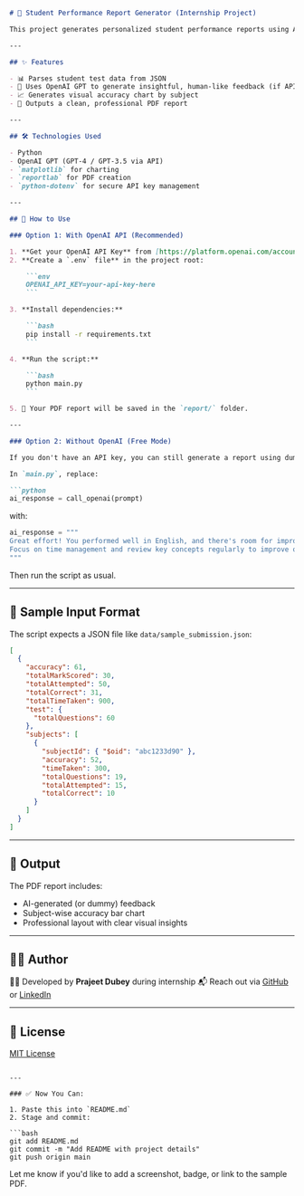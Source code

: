````markdown
# 🧠 Student Performance Report Generator (Internship Project)

This project generates personalized student performance reports using AI and visualization tools. It was built as part of an internship assignment and is now shared as an open-source educational tool.

---

## ✨ Features

- 📊 Parses student test data from JSON  
- 🤖 Uses OpenAI GPT to generate insightful, human-like feedback (if API key is available)  
- 📈 Generates visual accuracy chart by subject  
- 📄 Outputs a clean, professional PDF report  

---

## 🛠️ Technologies Used

- Python  
- OpenAI GPT (GPT-4 / GPT-3.5 via API)  
- `matplotlib` for charting  
- `reportlab` for PDF creation  
- `python-dotenv` for secure API key management  

---

## 🚀 How to Use

### Option 1: With OpenAI API (Recommended)

1. **Get your OpenAI API Key** from [https://platform.openai.com/account/api-keys](https://platform.openai.com/account/api-keys)  
2. **Create a `.env` file** in the project root:

    ```env
    OPENAI_API_KEY=your-api-key-here
    ```

3. **Install dependencies:**

    ```bash
    pip install -r requirements.txt
    ```

4. **Run the script:**

    ```bash
    python main.py
    ```

5. 📂 Your PDF report will be saved in the `report/` folder.

---

### Option 2: Without OpenAI (Free Mode)

If you don't have an API key, you can still generate a report using dummy feedback.

In `main.py`, replace:

```python
ai_response = call_openai(prompt)
````

with:

```python
ai_response = """
Great effort! You performed well in English, and there's room for improvement in Math and Science.
Focus on time management and review key concepts regularly to improve overall performance.
"""
```

Then run the script as usual.

---

## 📂 Sample Input Format

The script expects a JSON file like `data/sample_submission.json`:

```json
[
  {
    "accuracy": 61,
    "totalMarkScored": 30,
    "totalAttempted": 50,
    "totalCorrect": 31,
    "totalTimeTaken": 900,
    "test": {
      "totalQuestions": 60
    },
    "subjects": [
      {
        "subjectId": { "$oid": "abc1233d90" },
        "accuracy": 52,
        "timeTaken": 300,
        "totalQuestions": 19,
        "totalAttempted": 15,
        "totalCorrect": 10
      }
    ]
  }
]
```

---

## 📄 Output

The PDF report includes:

* AI-generated (or dummy) feedback
* Subject-wise accuracy bar chart
* Professional layout with clear visual insights

---

## 🙋‍♂️ Author

👨‍💻 Developed by **Prajeet Dubey** during internship
📬 Reach out via [GitHub](https://github.com/prajeetdubey) or [LinkedIn](https://www.linkedin.com/in/prajeetdubey/)

---

## 📜 License

[MIT License](LICENSE)

````

---

### ✅ Now You Can:

1. Paste this into `README.md`
2. Stage and commit:

```bash
git add README.md
git commit -m "Add README with project details"
git push origin main
````

Let me know if you'd like to add a screenshot, badge, or link to the sample PDF.
